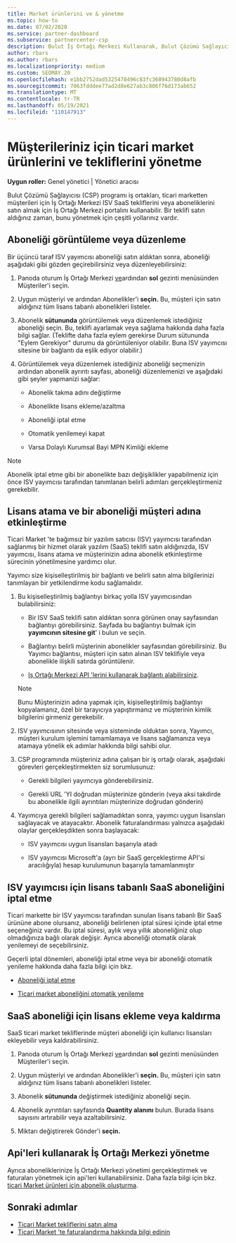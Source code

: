 ```yaml
---
title: Market ürünlerini ve & yönetme
ms.topic: how-to
ms.date: 07/02/2020
ms.service: partner-dashboard
ms.subservice: partnercenter-csp
description: Bulut İş Ortağı Merkezi Kullanarak, Bulut Çözümü Sağlayıcılarının ticari marketten müşteriler için satın alınan üçüncü taraf ISV tekliflerini nasıl yöneteceklerini öğrenin.
author: rbars
ms.author: rbars
ms.localizationpriority: medium
ms.custom: SEOMAY.20
ms.openlocfilehash: e1bb2752dad5325478496c83fc368943780d8afb
ms.sourcegitcommit: 7063fdddee77ad2d8e627ab3c806f76d173ab652
ms.translationtype: MT
ms.contentlocale: tr-TR
ms.lasthandoff: 05/19/2021
ms.locfileid: "110147913"
---
```

# <a name="manage-commercial-marketplace-products-and-offers-for-your-customers"></a>Müşterileriniz için ticari market ürünlerini ve tekliflerini yönetme


**Uygun roller:** Genel yönetici | Yönetici aracısı

Bulut Çözümü Sağlayıcısı (CSP) programı iş ortakları, ticari marketten müşterileri için İş Ortağı Merkezi ISV SaaS tekliflerini veya aboneliklerini satın almak için İş Ortağı Merkezi portalını kullanabilir. Bir teklifi satın aldığınız zaman, bunu yönetmek için çeşitli yollarınız vardır.

## <a name="view-or-edit-a-subscription"></a>Aboneliği görüntüleme veya düzenleme

Bir üçüncü taraf ISV yayımcısı aboneliği satın aldıktan sonra, aboneliği aşağıdaki gibi gözden geçirebilirsiniz veya düzenleyebilirsiniz:

1. Panoda oturum İş Ortağı Merkezi [ve](https://partner.microsoft.com/dashboard)ardından **sol** gezinti menüsünden Müşteriler'i seçin.

2. Uygun müşteriyi ve ardından Abonelikler'i **seçin.** Bu, müşteri için satın aldığınız tüm lisans tabanlı abonelikleri listeler.

3. Abonelik **sütununda** görüntülemek veya düzenlemek istediğiniz aboneliği seçin. Bu, teklifi ayarlamak veya sağlama hakkında daha fazla bilgi sağlar. (Teklifte daha fazla eylem gerekirse Durum sütununda "Eylem Gerekiyor" durumu da görüntüleniyor olabilir. Buna ISV yayımcısı sitesine bir bağlantı da eşlik ediyor olabilir.)

4. Görüntülemek veya düzenlemek istediğiniz aboneliği seçmenizin ardından abonelik ayrıntı sayfası, aboneliği düzenlemenizi ve aşağıdaki gibi şeyler yapmanizi sağlar:

    - Abonelik takma adını değiştirme

    - Abonelikte lisans ekleme/azaltma

    - Aboneliği iptal etme

    - Otomatik yenilemeyi kapat

    - Varsa Dolaylı Kurumsal Bayi MPN Kimliği ekleme

> [!NOTE]
> Abonelik iptal etme gibi bir abonelikte bazı değişiklikler yapabilmeniz için önce ISV yayımcısı tarafından tanımlanan belirli adımları gerçekleştirmeniz gerekebilir.

## <a name="assign-licenses-and-activate-a-subscription-on-behalf-of-a-customer"></a>Lisans atama ve bir aboneliği müşteri adına etkinleştirme

Ticari Market 'te bağımsız bir yazılım satıcısı (ISV) yayımcısı tarafından sağlanmış bir hizmet olarak yazılım (SaaS) teklifi satın aldığınızda, ISV yayımcısı, lisans atama ve müşterinizin adına abonelik etkinleştirme sürecinin yönetilmesine yardımcı olur.

Yayımcı size kişiselleştirilmiş bir bağlantı ve belirli satın alma bilgilerinizi tanımlayan bir yetkilendirme kodu sağlamalıdır.

1. Bu kişiselleştirilmiş bağlantıyı birkaç yolla ISV yayımcısından bulabilirsiniz:

   - Bir ISV SaaS teklifi satın aldıktan sonra görünen onay sayfasından bağlantıyı görebilirsiniz. Sayfada bu bağlantıyı bulmak için **yayımcının sitesine git**' i bulun ve seçin.

   - Bağlantıyı belirli müşterinin abonelikler sayfasından görebilirsiniz. Bu Yayımcı bağlantısı, müşteri için satın alınan ISV teklifiyle veya abonelikle ilişkili satırda görüntülenir.

   - [Iş Ortağı Merkezi API 'lerini kullanarak bağlantı alabilirsiniz](/partner-center/develop/get-activation-link-by-order-line-item).

   > [!NOTE]
   > Bunu Müşterinizin adına yapmak için, kişiselleştirilmiş bağlantıyı kopyalamanız, özel bir tarayıcıya yapıştırmanız ve müşterinin kimlik bilgilerini girmeniz gerekebilir.

2. ISV yayımcısının sitesinde veya sisteminde olduktan sonra, Yayımcı, müşteri kurulum işlemini tamamlamaya ve lisans sağlamanıza veya atamaya yönelik ek adımlar hakkında bilgi sahibi olur.

3. CSP programında müşteriniz adına çalışan bir iş ortağı olarak, aşağıdaki görevleri gerçekleştirmekten siz sorumlusunuz:

    - Gerekli bilgileri yayımcıya gönderebilirsiniz.

    - Gerekli URL 'YI doğrudan müşterinize gönderin (veya aksi takdirde bu abonelikle ilgili ayrıntıları müşterinize doğrudan gönderin)

4. Yayımcıya gerekli bilgileri sağlamadıktan sonra, yayımcı uygun lisansları sağlayacak ve atayacaktır. Abonelik faturalandırması yalnızca aşağıdaki olaylar gerçekleşdikten sonra başlayacak:

    - ISV yayımcısı uygun lisansları başarıyla atadı

    - ISV yayımcısı Microsoft'a (ayrı bir SaaS gerçekleştirme API'si aracılığıyla) hesap kurulumunun başarıyla tamamlanmıştır

## <a name="cancel-a-license-based-saas-subscription-from-an-isv-publisher"></a>ISV yayımcısı için lisans tabanlı SaaS aboneliğini iptal etme

Ticari markette bir ISV yayımcısı tarafından sunulan lisans tabanlı Bir SaaS ürününe abone olursanız, aboneliği belirlenen iptal süresi içinde iptal etme seçeneğiniz vardır. Bu iptal süresi, aylık veya yıllık aboneliğiniz olup olmadığınıza bağlı olarak değişir. Ayrıca aboneliği otomatik olarak yenilemeyi de seçebilirsiniz.

Geçerli iptal dönemleri, aboneliği iptal etme veya bir aboneliği otomatik yenileme hakkında daha fazla bilgi için bkz.

- [Aboneliği iptal etme](create-a-new-subscription.md#cancel-a-subscription)

- [Ticari market aboneliğini otomatik yenileme](create-a-new-subscription.md#choose-whether-to-automatically-renew-a-commercial-marketplace-subscription)

## <a name="add-or-remove-licenses-for-a-saas-subscription"></a>SaaS aboneliği için lisans ekleme veya kaldırma

SaaS ticari market tekliflerinde müşteri aboneliği için kullanıcı lisansları ekleyebilir veya kaldırabilirsiniz.

1. Panoda oturum İş Ortağı Merkezi [ve](https://partner.microsoft.com/dashboard)ardından **sol** gezinti menüsünden Müşteriler'i seçin.

2. Uygun müşteriyi ve ardından Abonelikler'i **seçin.** Bu, müşteri için satın aldığınız tüm lisans tabanlı abonelikleri listeler.

3. Abonelik **sütununda** değiştirmek istediğiniz aboneliği seçin.

4. Abonelik ayrıntıları sayfasında **Quantity alanını** bulun. Burada lisans sayısını artırabilir veya azaltabilirsiniz.

5. Miktarı değiştirerek Gönder'i **seçin.**

## <a name="manage-subscriptions-using-partner-center-apis"></a>Api'leri kullanarak İş Ortağı Merkezi yönetme

Ayrıca aboneliklerinize İş Ortağı Merkezi yönetimi gerçekleştirmek ve faturaları yönetmek için api'leri kullanabilirsiniz. Daha fazla bilgi için bkz. [ticari Market ürünleri için abonelik oluşturma](/partner-center/develop/create-subscription-azure-marketplace-products).

## <a name="next-steps"></a>Sonraki adımlar

- [Ticari Market tekliflerini satın alma](csp-commercial-marketplace-purchase.md)
- [Ticari Market 'te faturalandırma hakkında bilgi edinin](csp-commercial-marketplace-billing.md)